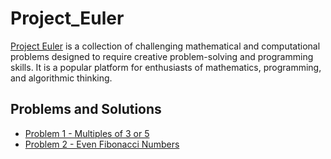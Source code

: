 # Project_Euler
[Project Euler](https://projecteuler.net/about) is a collection of challenging mathematical and computational problems designed to require creative problem-solving and programming skills. It is a popular platform for enthusiasts of mathematics, programming, and algorithmic thinking.

## Problems and Solutions
- [Problem 1 - Multiples of 3 or 5](Problem_0001.md)
- [Problem 2 - Even Fibonacci Numbers](Problem_0002.md)